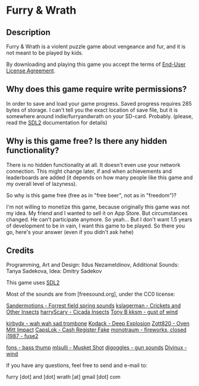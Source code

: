 # Furry &amp; Wrath

## Description

Furry & Wrath is a violent puzzle game about vengeance and fur, and it is not meant to be played by kids.

By downloading and playing this game you accept the terms of [End-User License Agreement](eula).

## Why does this game require write permissions?

In order to save and load your game progress. Saved progress requires 285 bytes of storage. I can't tell you the exact location of save file, but it is somewhere around indie/furryandwrath on your SD-card. Probably. (please, read the [SDL2](libsdl.org) documentation for details)

## Why is this game free? Is there any hidden functionality?

There is no hidden functionality at all. It doesn't even use your network connection. This might change later, if and when achievements and leaderboards are added (it depends on how many people like this game and my overall level of lazyness).

So why is this game free (free as in "free beer", not as in "freedom")?

I'm not willing to monetize this game, because originally this game was not my idea. My friend and I wanted to sell it on App Store.
But circumstances changed. He can't participate anymore. So yeah... But I don't want 1.5 years of development to be in vain, I want this game to be played. So there you go, here's your answer (even if you didn't ask hehe)

## Credits

Programming, Art and Design: Ildus Nezametdinov,
Additional Sounds: Tanya Sadekova,
Idea: Dmitry Sadekov

This game uses [SDL2](libsdl.org)

Most of the sounds are from [freesound.org], under the CC0 license:

[Sandermotions - Forrest field spring sounds](https://www.freesound.org/people/Sandermotions/sounds/234306/)
[kslagerman - Crickets and Other Insects](https://www.freesound.org/people/kslagerman/sounds/155766/)
[harryScary - Cicada Insects](https://www.freesound.org/people/harryScary/sounds/268956/)
[Tony B kksm - gust of wind](https://www.freesound.org/people/Tony%20B%20kksm/sounds/80937/)

[kirbydx - wah wah sad trombone](https://www.freesound.org/people/kirbydx/sounds/175409/)
[Kodack - Deep Explosion](https://www.freesound.org/people/Kodack/sounds/258195/)
[Zott820 - Oven Mitt Impact](https://www.freesound.org/people/Zott820/sounds/209583/)
[CapsLok - Cash Register Fake](https://www.freesound.org/people/CapsLok/sounds/184438/)
[monotraum - fireworks, closed](https://www.freesound.org/people/monotraum/sounds/212673/)
[j1987 - fuse2](https://www.freesound.org/people/j1987/sounds/140715/)

[fons - bass thump](https://www.freesound.org/people/fons/sounds/101362/)
[mlsulli - Musket Shot](https://www.freesound.org/people/mlsulli/sounds/234869/)
[djgoggles - gun sounds](https://www.freesound.org/people/djgoggles/sounds/188291/)
[Divinux - wind](https://www.freesound.org/people/Divinux/sounds/254642/)

If you have any questions, feel free to send and e-mail to:

furry [dot] and [dot] wrath [at] gmail [dot] com
